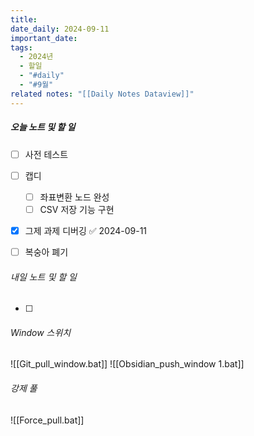 ```yaml
---
title: 
date_daily: 2024-09-11
important_date: 
tags:
  - 2024년
  - 할일
  - "#daily"
  - "#9월"
related notes: "[[Daily Notes Dataview]]"
---
```

##### 오늘 노트 및 할 일 
- [ ] 사전 테스트
- [ ]  캡디
	- [ ] 좌표변환 노드 완성
	- [ ] CSV 저장 기능 구현
- [x] 그제 과제 디버깅 ✅ 2024-09-11
- [ ] 복숭아 폐기




###### 내일 노트 및 할 일
- [ ] 


######  Window 스위치
![[Git_pull_window.bat]]
![[Obsidian_push_window 1.bat]]



###### 강제 풀
![[Force_pull.bat]]